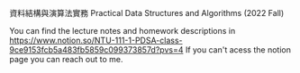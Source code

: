  資料結構與演算法實務 Practical Data Structures and Algorithms (2022 Fall)

You can find the lecture notes and homework descriptions in https://www.notion.so/NTU-111-1-PDSA-class-9ce9153fcb5a483fb5859c099373857d?pvs=4
If you can't acess the notion page you can reach out to me.
